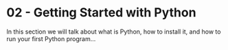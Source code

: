 # 02 - <i class="fab fa-python"></i> Getting Started with Python

In this section we will talk about what is Python, how to install it, and how to run your first Python program...
